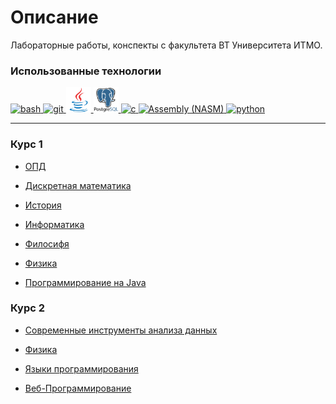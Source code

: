 # Описание

Лабораторные работы, конспекты с факультета ВТ Университета ИТМО.

<h3 align="left">Использованные технологии</h3>
<p align="left"> 
  <a href="https://www.gnu.org/software/bash/" target="_blank" rel="noreferrer"> <img src="https://www.svgrepo.com/download/353478/bash-icon.svg" alt="bash" width="40" height="40"/> </a>  
  <a href="https://git-scm.com/" target="_blank" rel="noreferrer"> <img src="https://www.vectorlogo.zone/logos/git-scm/git-scm-icon.svg" alt="git" width="40" height="40"/> </a>
  <a href="https://www.java.com" target="_blank" rel="noreferrer"> <img src="https://raw.githubusercontent.com/devicons/devicon/master/icons/java/java-original.svg" alt="java" width="40" height="40"/> </a>
   <a href="https://www.postgresql.org" target="_blank" rel="noreferrer"> <img src="https://raw.githubusercontent.com/devicons/devicon/master/icons/postgresql/postgresql-original-wordmark.svg" alt="postgresql" width="40" height="40"/> </a> 
  <a href="https://www.iso.org/standard/74528.html" target="_blank" rel="noreferrer"> <img src="https://upload.wikimedia.org/wikipedia/commons/3/35/The_C_Programming_Language_logo.svg" alt="c" width="40" height="40"/> </a>  
  <a href="https://www.nasm.us/" target="_blank" rel="noreferrer"> <img src="https://upload.wikimedia.org/wikipedia/commons/thumb/0/00/AssemblyScript_logo_2020.svg/768px-AssemblyScript_logo_2020.svg.png?20210214141501" alt="Assembly (NASM)" width="40" height="40"/> </a>
  <a href="https://www.python.org/" target="_blank" rel="noreferrer"> <img src="https://www.vectorlogo.zone/logos/python/python-icon.svg" alt="python" width="40" height="40"/> </a>  
</p>

---

### Курс 1

* [ОПД](Year-1/Basics-of-professional-life)

* [Дискретная математика](Year-1/Discrete-math)

* [История](Year-1/History)

* [Информатика](Year-1/Informatics)

* [Филосифя](Year-1/Philosophy)

* [Физика](Year-1/Physics)

* [Программирование на Java](Year-1/Programming-Java)

### Курс 2

* [Современные инструменты анализа данных](Year-2/ModernToolsofDataAnalysis)

* [Физика](Year-2/Physics)

* [Языки программирования](Year-2/ProgrammingLanguages)

* [Веб-Программирование](Year-2/Web)
